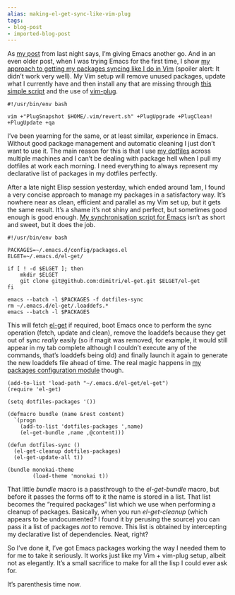 ```yaml
---
alias: making-el-get-sync-like-vim-plug
tags:
- blog-post
- imported-blog-post
---
```



As [my post](/giving-emacs-another-chance/) from last night says, I’m giving Emacs another go. And in an even older post, when I was trying Emacs for the first time, I show [my approach to getting my packages syncing like I do in Vim](/2014/10/20/making-package-el-behave-like-vundle/) (spoiler alert: It didn’t work very well). My Vim setup will remove unused packages, update what I currently have and then install any that are missing through [this simple script](https://github.com/Wolfy87/dotfiles/blob/85937edfd5330cc0478a3165f6aa7d132173ef57/vim/.vim/update.sh) and the use of [vim-plug](https://github.com/junegunn/vim-plug).

```
#!/usr/bin/env bash

vim +"PlugSnapshot $HOME/.vim/revert.sh" +PlugUpgrade +PlugClean! +PlugUpdate +qa
```

I’ve been yearning for the same, or at least similar, experience in Emacs. Without good package management and automatic cleaning I just don’t want to use it. The main reason for this is that I use [my dotfiles](https://github.com/Wolfy87/dotfiles) across multiple machines and I can’t be dealing with package hell when I pull my dotfiles at work each morning. I need everything to always represent my declarative list of packages in my dotfiles perfectly.

After a late night Elisp session yesterday, which ended around 1am, I found a very concise approach to manage my packages in a satisfactory way. It’s nowhere near as clean, efficient and parallel as my Vim set up, but it gets the same result. It’s a shame it’s not shiny and perfect, but sometimes good enough is good enough. [My synchronisation script for Emacs](https://github.com/Wolfy87/dotfiles/blob/85937edfd5330cc0478a3165f6aa7d132173ef57/emacs/.emacs.d/sync.sh) isn’t as short and sweet, but it does the job.

```
#!/usr/bin/env bash

PACKAGES=~/.emacs.d/config/packages.el
ELGET=~/.emacs.d/el-get/

if [ ! -d $ELGET ]; then
    mkdir $ELGET
    git clone git@github.com:dimitri/el-get.git $ELGET/el-get
fi

emacs --batch -l $PACKAGES -f dotfiles-sync
rm ~/.emacs.d/el-get/.loaddefs.*
emacs --batch -l $PACKAGES
```

This will fetch [el-get](https://github.com/dimitri/el-get) if required, boot Emacs once to perform the sync operation (fetch, update and clean), remove the loaddefs because they get out of sync _really_ easily (so if magit was removed, for example, it would still appear in my tab complete although I couldn’t execute any of the commands, that’s loaddefs being old) and finally launch it again to generate the new loaddefs file ahead of time. The real magic happens in [my packages configuration module](https://github.com/Wolfy87/dotfiles/blob/85937edfd5330cc0478a3165f6aa7d132173ef57/emacs/.emacs.d/config/packages.el) though.

```
(add-to-list 'load-path "~/.emacs.d/el-get/el-get")
(require 'el-get)

(setq dotfiles-packages '())

(defmacro bundle (name &rest content)
  `(progn
    (add-to-list 'dotfiles-packages ',name)
    (el-get-bundle ,name ,@content)))

(defun dotfiles-sync ()
  (el-get-cleanup dotfiles-packages)
  (el-get-update-all t))

(bundle monokai-theme
        (load-theme 'monokai t))
```

That little _bundle_ macro is a passthrough to the _el-get-bundle_ macro, but before it passes the forms off to it the name is stored in a list. That list becomes the “required packages” list which we use when performing a cleanup of packages. Basically, when you run _el-get-cleanup_ (which appears to be undocumented? I found it by perusing the source) you can pass it a list of packages _not_ to remove. This list is obtained by intercepting my declarative list of dependencies. Neat, right?

So I’ve done it, I’ve got Emacs packages working the way I needed them to for me to take it seriously. It works just like my Vim + vim-plug setup, albeit not as elegantly. It’s a small sacrifice to make for all the lisp I could ever ask for.

It’s parenthesis time now.
